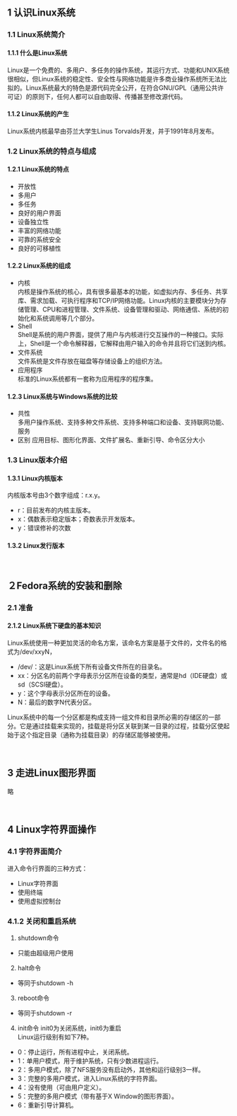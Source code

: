 ## 1 认识Linux系统
### 1.1 Linux系统简介
#### 1.1.1 什么是Linux系统
Linux是一个免费的、多用户、多任务的操作系统，其运行方式、功能和UNIX系统很相似，但Linux系统的稳定性、安全性与网络功能是许多商业操作系统所无法比拟的。Linux系统最大的特色是源代码完全公开，在符合GNU/GPL（通用公共许可证）的原则下，任何人都可以自由取得、传播甚至修改源代码。  

#### 1.1.2 Linux系统的产生
Linux系统内核最早由芬兰大学生Linus Torvalds开发，并于1991年8月发布。  

### 1.2 Linux系统的特点与组成 
#### 1.2.1 Linux系统的特点
* 开放性
* 多用户
* 多任务
* 良好的用户界面
* 设备独立性
* 丰富的网络功能
* 可靠的系统安全
* 良好的可移植性

#### 1.2.2 Linux系统的组成  
* 内核  
内核是操作系统的核心，具有很多最基本的功能，如虚拟内存、多任务、共享库、需求加载、可执行程序和TCP/IP网络功能。Linux内核的主要模块分为存储管理、CPU和进程管理、文件系统、设备管理和驱动、网络通信、系统的初始化和系统调用等几个部分。  
* Shell  
Shell是系统的用户界面，提供了用户与内核进行交互操作的一种接口。实际上，Shell是一个命令解释器，它解释由用户输入的命令并且将它们送到内核。  
* 文件系统  
文件系统是文件存放在磁盘等存储设备上的组织方法。  
* 应用程序  
标准的Linux系统都有一套称为应用程序的程序集。 

#### 1.2.3 Linux系统与Windows系统的比较
* 共性  
多用户操作系统、支持多种文件系统、支持多种端口和设备、支持联网功能、服务  
* 区别
应用目标、图形化界面、文件扩展名、重新引导、命令区分大小  

### 1.3 Linux版本介绍
#### 1.3.1 Linux内核版本
内核版本号由3个数字组成：r.x.y。  
* r：目前发布的内核主版本。  
* x：偶数表示稳定版本；奇数表示开发版本。  
* y：错误修补的次数  

#### 1.3.2 Linux发行版本

<br>

## ２Fedora系统的安装和删除
### 2.1 准备
#### 2.1.2 Linux系统下硬盘的基本知识
Linux系统使用一种更加灵活的命名方案，该命名方案是基于文件的，文件名的格式为/dev/xxyN，
* /dev/：这是Linux系统下所有设备文件所在的目录名。
* xx：分区名的前两个字母表示分区所在设备的类型，通常是hd（IDE硬盘）或sd（SCSI硬盘）。 
* y：这个字母表示分区所在的设备。
* N：最后的数字N代表分区。 

Linux系统中的每一个分区都是构成支持一组文件和目录所必需的存储区的一部分。它是通过挂载来实现的，挂载是将分区关联到某一目录的过程，挂载分区使起始于这个指定目录（通称为挂载目录）的存储区能够被使用。

<br>


## 3 走进Linux图形界面
略

<br>


## 4 Linux字符界面操作
### 4.1 字符界面简介
进入命令行界面的三种方式：
* Linux字符界面
* 使用终端
* 使用虚拟控制台
### 4.1.2 关闭和重启系统
1. shutdown命令
* 只能由超级用户使用
2. halt命令
* 等同于shutdown -h
3. reboot命令
* 等同于shutdown -r
4. init命令
init0为关闭系统，init6为重启  
Linux运行级别有如下7种。 
* 0：停止运行，所有进程中止，关闭系统。
* 1：单用户模式，用于维护系统，只有少数进程运行。
* 2：多用户模式，除了NFS服务没有启动外，其他和运行级别3一样。
* 3：完整的多用户模式，进入Linux系统的字符界面。
* 4：没有使用（可由用户定义）。
* 5：完整的多用户模式（带有基于X Window的图形界面）。
* 6：重新引导计算机。 
